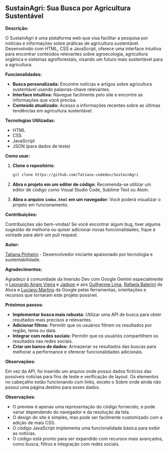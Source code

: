 ## SustainAgri: Sua Busca por Agricultura Sustentável

**Descrição:**

O SustainAgri é uma plataforma web que visa facilitar a pesquisa por notícias e informações sobre práticas de agricultura sustentável. Desenvolvido com HTML, CSS e JavaScript, oferece uma interface intuitiva para encontrar conteúdos relevantes sobre agroecologia, agricultura orgânica e sistemas agroflorestais, visando um futuro mais sustentável para a agricultura.

**Funcionalidades:**

* **Busca personalizada:** Encontre notícias e artigos sobre agricultura sustentável usando palavras-chave relevantes.
* **Interface intuitiva:** Navegue facilmente pelo site e encontre as informações que você precisa.
* **Conteúdo atualizado:** Acesso a informações recentes sobre as últimas tendências em agricultura sustentável.

**Tecnologias Utilizadas:**

* HTML
* CSS
* JavaScript
* JSON (para dados de teste)

**Como usar:**

1. **Clone o repositório:**
   ```bash
   git clone https://github.com/Tatiana-codedev/SustainAgri
   ```

2. **Abra o projeto em um editor de código:** Recomenda-se utilizar um editor de código como Visual Studio Code, Sublime Text ou Atom.

3. **Abra o arquivo `index.html` em um navegador:** Você poderá visualizar o projeto em funcionamento.

**Contribuições:**

Contribuições são bem-vindas! Se você encontrar algum bug, tiver alguma sugestão de melhoria ou quiser adicionar novas funcionalidades, fique à vontade para abrir um pull request.

**Autor:**

[Tatiana Pinheiro](https://www.linkedin.com/in/tatianabpinheiro/) - Desenvolvedor iniciante apaixonado por tecnologia e sustentabilidade.

**Agradecimentos:**

Agradeço à comunidade da Imersão Dev com Google Gemini especialmente o [Leonardo Airam Vieira](https://www.linkedin.com/in/airamvieira/) e [Jadson](https://www.linkedin.com/in/JadsonReis) e aos [Guilherme Lima](https://www.linkedin.com/in/guilherme-lima-developer/), [Rafaela Balerini](https://www.linkedin.com/in/rafaellaballerini/) da Alura e [Luciano Martins](https://www.linkedin.com/in/lucianommartins/) da Google pelas ferramentas, orientações e recursos que tornaram este projeto possível.

**Próximos passos:**

- **Implementar busca mais robusta:** Utilizar uma API de busca para obter resultados mais precisos e relevantes.
- **Adicionar filtros:** Permitir que os usuários filtrem os resultados por região, tema ou data.
- **Integrar com redes sociais:** Permitir que os usuários compartilhem os resultados nas redes sociais.
- **Criar um banco de dados:** Armazenar os resultados das buscas para melhorar a performance e oferecer funcionalidades adicionais.

**Observações:**

Em vez da API, foi inserido um arquivo onde possui dados fictícios das possíveis notícias para fins de teste e verificação de layout. Os elementos no cabeçalho estão funcionando com links, exceto o Sobre onde ainda não possui uma página destino para esses dados.


**Observações:**

* O preview é apenas uma representação do código fornecido, e pode variar dependendo do navegador e da resolução da tela.
* O design do site é simples, mas pode ser facilmente customizado com a adição de mais CSS.
* O código JavaScript implementa uma funcionalidade básica para exibir as notícias.
* O código está pronto para ser expandido com recursos mais avançados, como busca, filtros e integração com redes sociais.
